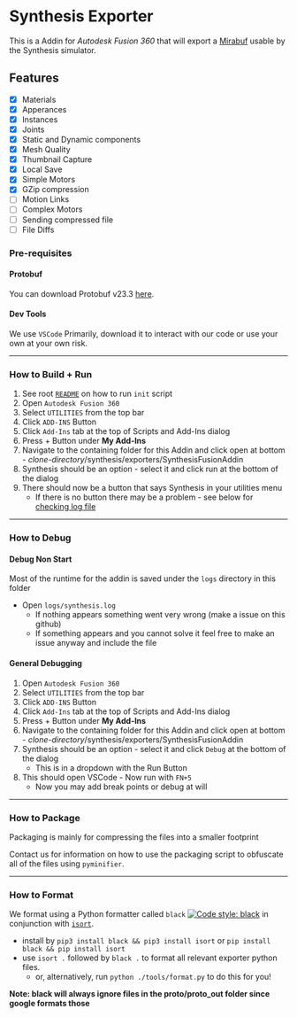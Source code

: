 # Synthesis Exporter
This is a Addin for *Autodesk Fusion 360* that will export a [Mirabuf](https://github.com/HiceS/mirabuf) usable by the Synthesis simulator.

## Features
- [x] Materials
- [x] Apperances
- [x] Instances
- [x] Joints
- [x] Static and Dynamic components
- [x] Mesh Quality
- [x] Thumbnail Capture
- [x] Local Save
- [x] Simple Motors
- [x] GZip compression
- [ ] Motion Links
- [ ] Complex Motors
- [ ] Sending compressed file
- [ ] File Diffs

### Pre-requisites

#### Protobuf

You can download Protobuf v23.3 [here](https://github.com/protocolbuffers/protobuf/releases/tag/v23.3).

#### Dev Tools

We use `VSCode` Primarily, download it to interact with our code or use your own at your own risk.

---

### How to Build + Run
1. See root [`README`](/README.md) on how to run `init` script
2. Open `Autodesk Fusion 360`
3. Select `UTILITIES` from the top bar
4. Click `ADD-INS` Button
5. Click `Add-Ins` tab at the top of Scripts and Add-Ins dialog
6. Press + Button under **My Add-Ins** 
7. Navigate to the containing folder for this Addin and click open at bottom - _clone-directory_/synthesis/exporters/SynthesisFusionAddin
8. Synthesis should be an option - select it and click run at the bottom of the dialog
9. There should now be a button that says Synthesis in your utilities menu
    - If there is no button there may be a problem - see below for [checking log file](#debug-non-start)

---

### How to Debug

#### Debug Non Start

Most of the runtime for the addin is saved under the `logs` directory in this folder

- Open `logs/synthesis.log`
    - If nothing appears something went very wrong (make a issue on this github)
    - If something appears and you cannot solve it feel free to make an issue anyway and include the file

#### General Debugging

1. Open `Autodesk Fusion 360`
2. Select `UTILITIES` from the top bar
3. Click `ADD-INS` Button
4. Click `Add-Ins` tab at the top of Scripts and Add-Ins dialog
5. Press + Button under **My Add-Ins** 
6. Navigate to the containing folder for this Addin and click open at bottom - _clone-directory_/synthesis/exporters/SynthesisFusionAddin
7. Synthesis should be an option - select it and click `Debug` at the bottom of the dialog
    - This is in a dropdown with the Run Button
8. This should open VSCode - Now run with `FN+5`
    - Now you may add break points or debug at will

---

### How to Package

Packaging is mainly for compressing the files into a smaller footprint

Contact us for information on how to use the packaging script to obfuscate all of the files using `pyminifier`.

---

### How to Format

We format using a Python formatter called `black` [![Code style: black](https://img.shields.io/badge/code%20style-black-000000.svg)](https://github.com/psf/black) in conjunction with [`isort`](https://pycqa.github.io/isort/).

- install by `pip3 install black && pip3 install isort` or `pip install black && pip install isort`
- use `isort .` followed by `black .` to format all relevant exporter python files.
  - or, alternatively, run `python ./tools/format.py` to do this for you!

__Note: black will always ignore files in the proto/proto_out folder since google formats those__
